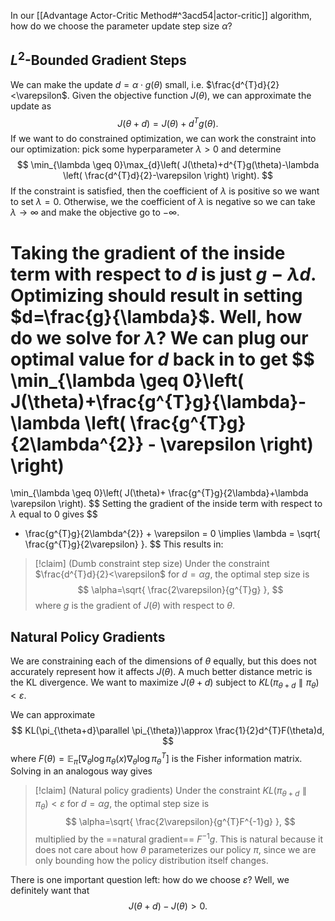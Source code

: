 In our [[Advantage Actor-Critic Method#^3acd54|actor-critic]] algorithm, how do we choose the parameter update step size $\alpha$? 

## $L^{2}$-Bounded Gradient Steps

We can make the update $d=\alpha\cdot g(\theta)$ small, i.e. $\frac{d^{T}d}{2}<\varepsilon$. Given the objective function $J(\theta)$, we can approximate the update as
$$
J(\theta+d)=J(\theta)+d^{T}g(\theta).
$$
If we want to do constrained optimization, we can work the constraint into our optimization: pick some hyperparameter $\lambda>0$ and determine
$$
\min_{\lambda \geq 0}\max_{d}\left( J(\theta)+d^{T}g(\theta)-\lambda \left( \frac{d^{T}d}{2}-\varepsilon \right) \right).
$$
If the constraint is satisfied, then the coefficient of $\lambda$ is positive so we want to set $\lambda=0$. Otherwise, we the coefficient of $\lambda$ is negative so we can take $\lambda\to \infty$ and make the objective go to $-\infty$. 

Taking the gradient of the inside term with respect to $d$ is just $g-\lambda d$. Optimizing should result in setting $d=\frac{g}{\lambda}$. Well, how do we solve for $\lambda$? We can plug our optimal value for $d$ back in to get
$$
\min_{\lambda \geq 0}\left( J(\theta)+\frac{g^{T}g}{\lambda}-\lambda \left( \frac{g^{T}g}{2\lambda^{2}} - \varepsilon \right)  \right)
=
\min_{\lambda \geq 0}\left( J(\theta)+ \frac{g^{T}g}{2\lambda}+\lambda \varepsilon \right).
$$
Setting the gradient of the inside term with respect to $\lambda$ equal to $0$ gives
$$
- \frac{g^{T}g}{2\lambda^{2}} + \varepsilon = 0 \implies \lambda = \sqrt{ \frac{g^{T}g}{2\varepsilon} }.
$$
This results in:

> [!claim] (Dumb constraint step size)
> Under the constraint $\frac{d^{T}d}{2}<\varepsilon$ for $d=\alpha g$, the optimal step size is
> $$
> \alpha=\sqrt{ \frac{2\varepsilon}{g^{T}g} },
> $$
> where $g$ is the gradient of $J(\theta)$ with respect to $\theta$.

## Natural Policy Gradients

We are constraining each of the dimensions of $\theta$ equally, but this does not accurately represent how it affects $J(\theta)$. A much better distance metric is the KL divergence. We want to maximize $J(\theta+d)$ subject to $KL(\pi_{\theta+d}\parallel\pi_{\theta})<\varepsilon$. 

We can approximate
$$
KL(\pi_{\theta+d}\parallel \pi_{\theta})\approx \frac{1}{2}d^{T}F(\theta)d,
$$
where $F(\theta)=\mathbb{E}_{\pi}[\nabla_{\theta}\log \pi_{\theta}(x)\nabla_{\theta}\log \pi_{\theta}^{T}]$ is the Fisher information matrix. Solving in an analogous way gives

> [!claim] (Natural policy gradients)
> Under the constraint $KL(\pi_{\theta+d}\parallel\pi_{\theta})<\varepsilon$ for $d=\alpha g$, the optimal step size is
> $$
> \alpha=\sqrt{ \frac{2\varepsilon}{g^{T}F^{-1}g} },
> $$
> multiplied by the ==natural gradient== $F^{-1}g$. This is natural because it does not care about how $\theta$ parameterizes our policy $\pi$, since we are only bounding how the policy distribution itself changes.

There is one important question left: how do we choose $\varepsilon$? Well, we definitely want that
$$
J(\theta+d)-J(\theta)>0.
$$

